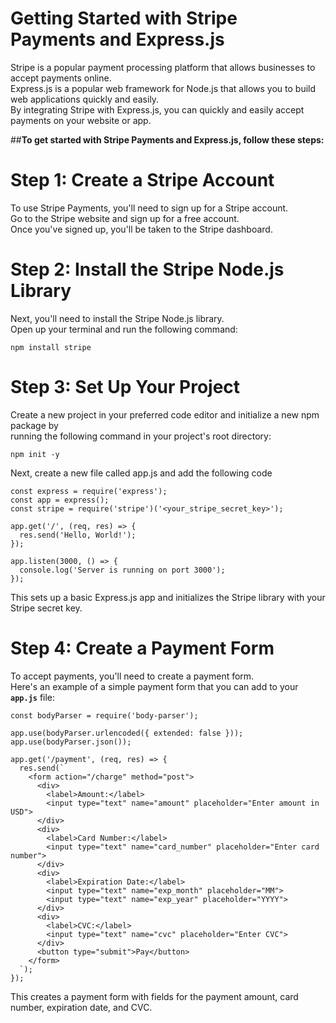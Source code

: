 # Getting Started with Stripe Payments and Express.js
<p>
Stripe is a popular payment processing platform that allows businesses to accept payments online. </br>
Express.js is a popular web framework for Node.js that allows you to build web applications quickly and easily. </br>
By integrating Stripe with Express.js, you can quickly and easily accept payments on your website or app.</br>
</p>

##**To get started with Stripe Payments and Express.js, follow these steps:**

# Step 1: Create a Stripe Account

To use Stripe Payments, you'll need to sign up for a Stripe account. </br>
Go to the Stripe website and sign up for a free account. </br>
Once you've signed up, you'll be taken to the Stripe dashboard.</br>

# Step 2: Install the Stripe Node.js Library

Next, you'll need to install the Stripe Node.js library.</br>
Open up your terminal and run the following command:</br>
```
npm install stripe
```

# Step 3: Set Up Your Project

Create a new project in your preferred code editor and initialize a new npm package by </br> 
running the following command in your project's root directory:</br>
```
npm init -y
```
Next, create a new file called app.js and add the following code
```
const express = require('express');
const app = express();
const stripe = require('stripe')('<your_stripe_secret_key>');

app.get('/', (req, res) => {
  res.send('Hello, World!');
});

app.listen(3000, () => {
  console.log('Server is running on port 3000');
});

```
This sets up a basic Express.js app and initializes the Stripe library with your Stripe secret key.

# Step 4: Create a Payment Form

To accept payments, you'll need to create a payment form. </br>
Here's an example of a simple payment form that you can add to your **`app.js`** file:</br>

```
const bodyParser = require('body-parser');

app.use(bodyParser.urlencoded({ extended: false }));
app.use(bodyParser.json());

app.get('/payment', (req, res) => {
  res.send(`
    <form action="/charge" method="post">
      <div>
        <label>Amount:</label>
        <input type="text" name="amount" placeholder="Enter amount in USD">
      </div>
      <div>
        <label>Card Number:</label>
        <input type="text" name="card_number" placeholder="Enter card number">
      </div>
      <div>
        <label>Expiration Date:</label>
        <input type="text" name="exp_month" placeholder="MM">
        <input type="text" name="exp_year" placeholder="YYYY">
      </div>
      <div>
        <label>CVC:</label>
        <input type="text" name="cvc" placeholder="Enter CVC">
      </div>
      <button type="submit">Pay</button>
    </form>
  `);
});

```
This creates a payment form with fields for the payment amount, card number, expiration date, and CVC.




